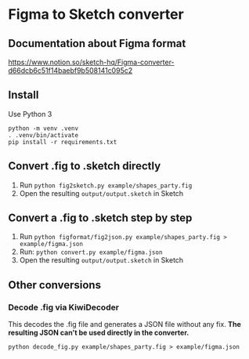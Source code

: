 # Figma to Sketch converter

## Documentation about Figma format
https://www.notion.so/sketch-hq/Figma-converter-d66dcb6c51f14baebf9b508141c095c2

## Install

Use Python 3
```
python -m venv .venv
. .venv/bin/activate
pip install -r requirements.txt
```

## Convert .fig to .sketch directly

1. Run `python fig2sketch.py example/shapes_party.fig `
2. Open the resulting `output/output.sketch` in Sketch

## Convert a .fig to .sketch step by step
1. Run `python figformat/fig2json.py example/shapes_party.fig > example/figma.json`
2. Run: `python convert.py example/figma.json`
3. Open the resulting `output/output.sketch` in Sketch

## Other conversions

### Decode .fig via KiwiDecoder

This decodes the .fig file and generates a JSON file without any fix. **The resulting JSON can't be used directly in the converter.**

```
python decode_fig.py example/shapes_party.fig > example/figma.json
```
